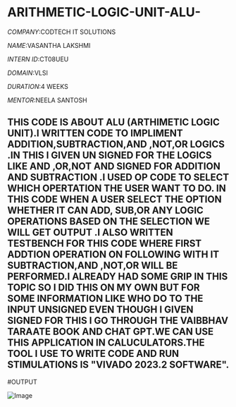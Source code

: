 # ARITHMETIC-LOGIC-UNIT-ALU-

*COMPANY*:CODTECH IT SOLUTIONS

*NAME*:VASANTHA LAKSHMI

*INTERN ID*:CT08UEU

*DOMAIN*:VLSI

*DURATION*:4 WEEKS

*MENTOR*:NEELA SANTOSH

## THIS CODE IS ABOUT ALU (ARTHIMETIC LOGIC UNIT).I WRITTEN CODE TO IMPLIMENT ADDITION,SUBTRACTION,AND ,NOT,OR LOGICS .IN THIS I GIVEN UN SIGNED FOR THE LOGICS LIKE AND ,OR,NOT AND SIGNED FOR ADDITION AND SUBTRACTION .I USED OP CODE TO SELECT WHICH OPERTATION THE USER WANT TO DO. IN THIS CODE WHEN A USER SELECT THE OPTION WHETHER IT CAN ADD, SUB,OR ANY LOGIC OPERATIONS BASED ON THE SELECTION WE WILL GET OUTPUT .I ALSO WRITTEN TESTBENCH FOR THIS CODE WHERE FIRST ADDTION OPERATION ON FOLLOWING WITH IT SUBTRACTION,AND ,NOT,OR WILL BE PERFORMED.I ALREADY HAD SOME GRIP IN THIS TOPIC SO I DID THIS ON MY OWN BUT FOR SOME INFORMATION LIKE WHO DO TO THE INPUT UNSIGNED EVEN THOUGH I GIVEN SIGNED FOR THIS I GO THROUGH THE VAIBBHAV TARAATE BOOK AND CHAT GPT.WE CAN USE THIS APPLICATION IN CALUCULATORS.THE TOOL I USE TO WRITE CODE AND RUN STIMULATIONS IS "VIVADO 2023.2 SOFTWARE".

#OUTPUT

![Image](https://github.com/user-attachments/assets/21494fcf-6771-4565-8b24-87148815c8ae)
